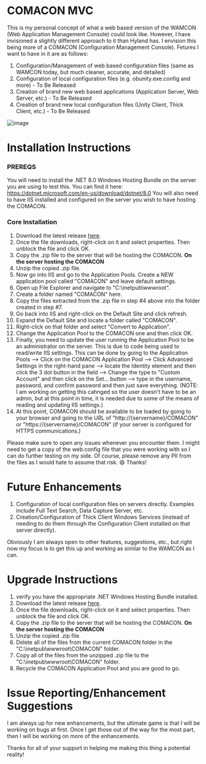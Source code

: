 # COMACON MVC
This is my personal concept of what a web based version of the WAMCON (Web Application Management Console) could look like. However, I have invisioned a slightly different approach to it than Hyland has. I envision this being more of a COMACON (Configuration Management Console). Fetures I want to have in it are as follows:

1. Configuration/Management of web based configuration files (same as WAMCON today, but much cleaner, accurate, and detailed)
2. Configuration of local configuration files (e.g. obunity.exe.config and more) - To Be Released
3. Creation of brand new web based applications (Application Server, Web Server, etc.) - To Be Released
4. Creation of brand new local configuration files (Unity Client, Thick Client, etc.) - To Be Released

![image](https://github.com/rlwakefield/COMACON-MVC/assets/33588807/cc7c6524-2926-4b2b-bcb9-c2875a62c9ce)


# Installation Instructions
### PREREQS
You will need to install the .NET 8.0 Windows Hosting Bundle on the server you are using to test this. You can find it here: https://dotnet.microsoft.com/en-us/download/dotnet/8.0
You will also need to have IIS installed and configured on the server you wish to have hosting the COMACON.

### Core Installation
1. Download the latest release [here](https://github.com/rlwakefield/CoMaCon/releases).
2. Once the file downloads, right-click on it and select properties. Then unblock the file and click OK.
3. Copy the .zip file to the server that will be hosting the COMACON.
**On the server hosting the COMACON**
4. Unzip the copied .zip file.
5. Now go into IIS and go to the Application Pools. Create a NEW application pool called "COMACON" and leave default settings.
6. Open up File Explorer and navigate to "C:\inetpub\wwwroot".
7. Create a folder named "COMACON" here.
8. Copy the files extracted from the .zip file in step #4 above into the folder created in step #7.
9. Go back into IIS and right-click on the Default Site and click refresh.
10. Expand the Default Site and locate a folder called "COMACON".
11. Right-click on that folder and select "Convert to Application".
12. Change the Application Pool to the COMACON one and then click OK.
13. Finally, you need to update the user running the Application Pool to be an administrator on the server. This is due to code being used to read/write IIS settings. This can be done by going to the Application Pools --> Click on the COMACON Application Pool --> Click Advanced Settings in the right-hand pane --> locate the Identity element and then click the 3 dot button in the field --> Change the type to "Custom Account" and then click on the Set... button --> type in the username, password, and confirm password and then just save everything. (NOTE: I am working on getting this cahnged so the user doesn't have to be an admin, but at this point in time, it is needed due to some of the means of reading and updating IIS settings.)
11. At this point, COMACON should be available to be loaded by going to your browser and going to the URL of "http://{servername}/COMACON" or "https://{servername}/COMACON" (if your server is configured for HTTPS communications.)

Please make sure to open any issues whenever you encounter them. I might need to get a copy of the web.config file that you were working with so I can do further testing on my side. Of course, please remove any PII from the files as I would hate to assume that risk. 😄 Thanks!


# Future Enhancements
1. Configuration of local configuration files on servers directly. Examples include Full Text Search, Data Capture Server, etc.
2. Creation/Configuration of Thick Client Windows Services (instead of needing to do them through the Configuration Client installed on that server directly).

Obviously I am always open to other features, suggestions, etc., but right now my focus is to get this up and working as similar to the WAMCON as I can.


# Upgrade Instructions
1. verify you have the appropriate .NET Windows Hosting Bundle installed.
2. Download the latest release [here](https://github.com/rlwakefield/CoMaCon/releases).
3. Once the file downloads, right-click on it and select properties. Then unblock the file and click OK.
4. Copy the .zip file to the server that will be hosting the COMACON.
**On the server hosting the COMACON**
5. Unzip the copied .zip file.
6. Delete all of the files from the current COMACON folder in the "C:\inetpub\wwwroot\COMACON" folder.
7. Copy all of the files from the unzipped .zip file to the "C:\inetpub\wwwroot\COMACON" folder.
8. Recycle the COMACON Application Pool and you are good to go.


# Issue Reporting/Enhancement Suggestions
I am always up for new enhancements, but the ultimate game is that I will be working on bugs at first. Once I get those out of the way for the most part, then I will be working on more of the enhancements.


Thanks for all of your support in helping me making this thing a potential reality!
